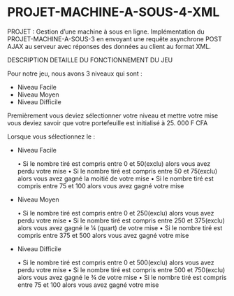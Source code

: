 # PROJET-MACHINE-A-SOUS-4-XML
PROJET : Gestion d’une machine à sous en ligne.
Implémentation du PROJET-MACHINE-A-SOUS-3 en envoyant une requête asynchrone POST AJAX au serveur avec réponses des données au client au format XML.

DESCRIPTION DETAILLE DU FONCTIONNEMENT DU JEU

Pour notre jeu, nous avons 3 niveaux qui sont :
-	Niveau Facile
-	Niveau Moyen
-	Niveau Difficile

Premièrement vous deviez sélectionner votre niveau et mettre votre mise vous deviez savoir que votre portefeuille est initialisé à 25. 000 F CFA

Lorsque vous sélectionnez le :
-	Niveau Facile

    •	Si le nombre tiré est compris entre 0 et 50(exclu) alors vous avez perdu votre mise 
    •	Si le nombre tiré est compris entre 50 et 75(exclu) alors vous avez gagné la moitié de votre mise
    •	Si le nombre tiré est compris entre 75 et 100 alors vous avez gagné votre mise

-	Niveau Moyen 

    •	Si le nombre tiré est compris entre 0 et 250(exclu) alors vous avez perdu votre mise 
    •	Si le nombre tiré est compris entre 250 et 375(exclu) alors vous avez gagné le ¼ (quart) de votre mise
    •	Si le nombre tiré est compris entre 375 et 500 alors vous avez gagné votre mise



-	Niveau Difficile

    •	Si le nombre tiré est compris entre 0 et 500(exclu) alors vous avez perdu votre mise 
    •	Si le nombre tiré est compris entre 500 et 750(exclu) alors vous avez gagné le ¾ de votre mise
    •	Si le nombre tiré est compris entre 75 et 100 alors vous avez gagné votre mise




